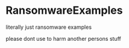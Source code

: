 # RansomwareExamples
literally just ransomware examples

please dont use to harm another persons stuff
